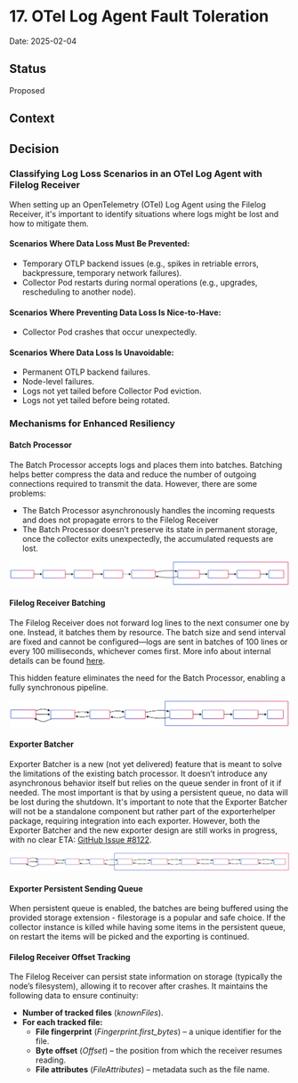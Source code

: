 # 17. OTel Log Agent Fault Toleration 

Date: 2025-02-04

## Status

Proposed

## Context

## Decision

### Classifying Log Loss Scenarios in an OTel Log Agent with Filelog Receiver
When setting up an OpenTelemetry (OTel) Log Agent using the Filelog Receiver, it's important to identify situations where logs might be lost and how to mitigate them.

#### Scenarios Where Data Loss Must Be Prevented:
* Temporary OTLP backend issues (e.g., spikes in retriable errors, backpressure, temporary network failures).
* Collector Pod restarts during normal operations (e.g., upgrades, rescheduling to another node).
#### Scenarios Where Preventing Data Loss Is Nice-to-Have:
* Collector Pod crashes that occur unexpectedly.
#### Scenarios Where Data Loss Is Unavoidable:
* Permanent OTLP backend failures.
* Node-level failures.
* Logs not yet tailed before Collector Pod eviction.
* Logs not yet tailed before being rotated.

### Mechanisms for Enhanced Resiliency  

#### Batch Processor

The Batch Processor accepts logs and places them into batches. Batching helps better compress the data and reduce the number of outgoing connections required to transmit the data. However, there are some problems:
* The Batch Processor asynchronously handles the incoming requests and does not propagate errors to the Filelog Receiver
* The Batch Processor doesn’t preserve its state in permanent storage, once the collector exits unexpectedly, the accumulated requests are lost. 

![Batch Processor Flow](../assets/log-agent-batch-processor-flow.svg "Batch Processor Flow")

#### Filelog Receiver Batching

The Filelog Receiver does not forward log lines to the next consumer one by one. Instead, it batches them by resource. The batch size and send interval are fixed and cannot be configured—logs are sent in batches of 100 lines or every 100 milliseconds, whichever comes first.
More info about internal details can be found [here](https://github.com/open-telemetry/opentelemetry-collector-contrib/issues/31074#issuecomment-2360284799).

This hidden feature eliminates the need for the Batch Processor, enabling a fully synchronous pipeline.

![No Batch Processor Flow](../assets/log-agent-no-batch-processor-flow.svg "No Batch Processor Flow")

#### Exporter Batcher

Exporter Batcher is a new (not yet delivered) feature that is meant to solve the limitations of the existing batch processor. It doesn’t introduce any asynchronous behavior itself but relies on the queue sender in front of it if needed. The most important is that by using a persistent queue, no data will be lost during the shutdown. It's important to note that the Exporter Batcher will not be a standalone component but rather part of the exporterhelper package, requiring integration into each exporter. However, both the Exporter Batcher and the new exporter design are still works in progress, with no clear ETA: [GitHub Issue #8122](https://github.com/open-telemetry/opentelemetry-collector/issues/8122). 

![Exporter Batcher Flow](../assets/log-agent-exporter-batcher-flow.svg "Exporter Batcher Flow")

#### Exporter Persistent Sending Queue

When persistent queue is enabled, the batches are being buffered using the provided storage extension - filestorage is a popular and safe choice. If the collector instance is killed while having some items in the persistent queue, on restart the items will be picked and the exporting is continued.

#### Filelog Receiver Offset Tracking

The Filelog Receiver can persist state information on storage (typically the node’s filesystem), allowing it to recover after crashes. It maintains the following data to ensure continuity:  

- **Number of tracked files** (*knownFiles*).  
- **For each tracked file:**  
  - **File fingerprint** (*Fingerprint.first_bytes*) – a unique identifier for the file.  
  - **Byte offset** (*Offset*) – the position from which the receiver resumes reading.  
  - **File attributes** (*FileAttributes*) – metadata such as the file name.  
